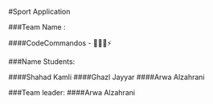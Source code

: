 #Sport Application 

###Team Name :

####CodeCommandos - 👩🏻‍💻⚡️

###Name Students:

####Shahad Kamli
####Ghazl Jayyar
####Arwa Alzahrani

###Team leader:
####Arwa Alzahrani
